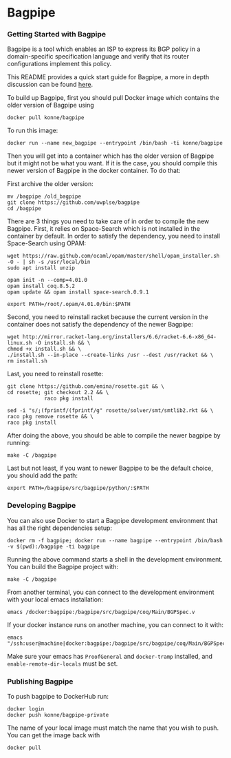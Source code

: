 Bagpipe
================

### Getting Started with Bagpipe

Bagpipe is a tool which enables an ISP to express its BGP policy in a
domain-specific specification language and verify that its router configurations
implement this policy.

This README provides a quick start guide for Bagpipe, a more in depth discussion
can be found [here](http://konne.me/bagpipe).

To build up Bagpipe, first you should pull Docker image which contains the older version of Bagpipe using

    docker pull konne/bagpipe

To run this image:
    
    docker run --name new_bagpipe --entrypoint /bin/bash -ti konne/bagpipe
Then you will get into a container which has the older version of Bagpipe but it might not be what you want. 
If it is the case, you should compile this newer version of Bagpipe in the docker container. To do that:

First archive the older version:

    mv /bagpipe /old_bagpipe
    git clone https://github.com/uwplse/bagpipe
    cd /bagpipe

There are 3 things you need to take care of in order to compile the new Bagpipe. First, it relies on Space-Search which 
is not installed in the container by default. In order to satisfy the dependency, you need to install Space-Search using OPAM:

    wget https://raw.github.com/ocaml/opam/master/shell/opam_installer.sh -O - | sh -s /usr/local/bin
    sudo apt install unzip
    
    opam init -n --comp=4.01.0
    opam install coq.8.5.2
    opam update && opam install space-search.0.9.1
    
    export PATH=/root/.opam/4.01.0/bin:$PATH

Second, you need to reinstall racket because the current version in the container does not satisfy the dependency of the newer Bagpipe:

    wget http://mirror.racket-lang.org/installers/6.6/racket-6.6-x86_64-linux.sh -O install.sh && \
    chmod +x install.sh && \
    ./install.sh --in-place --create-links /usr --dest /usr/racket && \
    rm install.sh

Last, you need to reinstall rosette:

    git clone https://github.com/emina/rosette.git && \
    cd rosette; git checkout 2.2 && \
                raco pkg install

    sed -i "s/;(fprintf/(fprintf/g" rosette/solver/smt/smtlib2.rkt && \
    raco pkg remove rosette && \
    raco pkg install

After doing the above, you should be able to compile the newer bagpipe by running:

    make -C /bagpipe

Last but not least, if you want to newer Bagpipe to be the default choice, you should add the path:
    
    export PATH=/bagpipe/src/bagpipe/python/:$PATH


### Developing Bagpipe

You can also use Docker to start a Bagpipe development environment that has
all the right dependencies setup: 

    docker rm -f bagpipe; docker run --name bagpipe --entrypoint /bin/bash -v $(pwd):/bagpipe -ti bagpipe

Running the above command starts a shell in the development environment. You can
build the Bagpipe project with:

    make -C /bagpipe

From another terminal, you can connect to the development environment with your
local emacs installation:

    emacs /docker:bagpipe:/bagpipe/src/bagpipe/coq/Main/BGPSpec.v 

If your docker instance runs on another machine, you can connect to it with:

    emacs "/ssh:user@machine|docker:bagpipe:/bagpipe/src/bagpipe/coq/Main/BGPSpec.v"

Make sure your emacs has `ProofGeneral` and `docker-tramp` installed, and 
`enable-remote-dir-locals` must be set.

### Publishing Bagpipe

To push bagpipe to DockerHub run:

    docker login
    docker push konne/bagpipe-private

The name of your local image must match the name that you wish to push.
You can get the image back with

    docker pull

